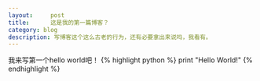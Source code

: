 ```yaml
---
layout:     post
title:      这是我的第一篇博客？
category: blog
description: 写博客这个这么古老的行为，还有必要拿出来说吗，我看有。
---
```


我来写第一个hello world吧！
{% highlight python %}
print "Hello World!"
{% endhighlight %}
